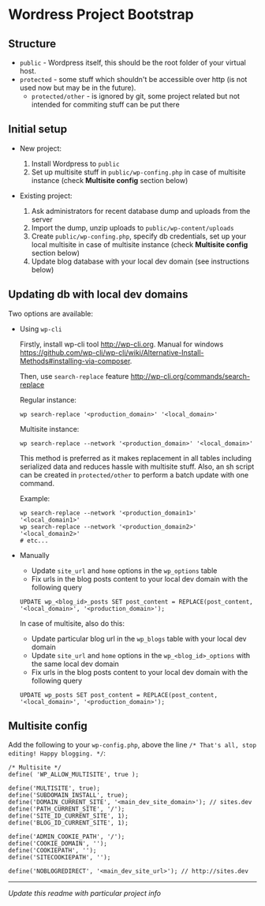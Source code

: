 # Wordress Project Bootstrap

## Structure
* `public` - Wordpress itself, this should be the root folder of your virtual host.
* `protected` - some stuff which shouldn't be accessible over http (is not used now but may be in the future).
    * `protected/other` - is ignored by git, some project related but not intended for commiting stuff can be put there

## Initial setup

* New project:
    1. Install Wordpress to `public`
    2. Set up multisite stuff in `public/wp-confing.php` in case of multisite instance (check **Multisite config** section below)

* Existing project:
    1. Ask administrators for recent database dump and uploads from the server
    2. Import the dump, unzip uploads to `public/wp-content/uploads`
    3. Create `public/wp-confing.php`, specify db credentials, set up your local multisite in case of multisite instance (check **Multisite config** section below)
    4. Update blog database with your local dev domain (see instructions below)

## Updating db with local dev domains
Two options are available:

* Using `wp-cli`

    Firstly, install wp-cli tool http://wp-cli.org. Manual for windows https://github.com/wp-cli/wp-cli/wiki/Alternative-Install-Methods#installing-via-composer.

    Then, use `search-replace` feature http://wp-cli.org/commands/search-replace

    Regular instance:

    `wp search-replace '<production_domain>' '<local_domain>'`

    Multisite instance:

    `wp search-replace --network '<production_domain>' '<local_domain>'`

    This method is preferred as it makes replacement in all tables including serialized data and reduces hassle with multisite stuff. Also, an sh script can be created in `protected/other` to perform a batch update with one command.

    Example:

    ```
    wp search-replace --network '<production_domain1>' '<local_domain1>'
    wp search-replace --network '<production_domain2>' '<local_domain2>'
    # etc...
    ```

* Manually

    * Update `site_url` and `home` options in the `wp_options` table
    * Fix urls in the blog posts content to your local dev domain with the following query

    ```
    UPDATE wp_<blog_id>_posts SET post_content = REPLACE(post_content, '<local_domain>', '<production_domain>');
    ```

    In case of multisite, also do this:
    * Update particular blog url in the `wp_blogs` table with your local dev domain
    * Update `site_url` and `home` options in the `wp_<blog_id>_options` with the same local dev domain
    * Fix urls in the blog posts content to your local dev domain with the following query

    ```
    UPDATE wp_posts SET post_content = REPLACE(post_content, '<local_domain>', '<production_domain>');
    ```

## Multisite config
Add the following to your `wp-config.php`, above the line `/* That's all, stop editing! Happy blogging. */`:

```
/* Multisite */
define( 'WP_ALLOW_MULTISITE', true );

define('MULTISITE', true);
define('SUBDOMAIN_INSTALL', true);
define('DOMAIN_CURRENT_SITE', '<main_dev_site_domain>'); // sites.dev
define('PATH_CURRENT_SITE', '/');
define('SITE_ID_CURRENT_SITE', 1);
define('BLOG_ID_CURRENT_SITE', 1);

define('ADMIN_COOKIE_PATH', '/');
define('COOKIE_DOMAIN', '');
define('COOKIEPATH', '');
define('SITECOOKIEPATH', '');

define('NOBLOGREDIRECT', '<main_dev_site_url>'); // http://sites.dev
```
---

*Update this readme with particular project info*
